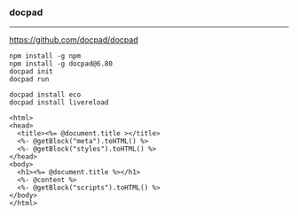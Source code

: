 ### docpad
---
https://github.com/docpad/docpad

```
npm install -g npm
npm install -g docpad@6.80
docpad init
docpad run

docpad install eco
docpad install livereload
```

```
<html>
<head>
  <title><%= @document.title ></title>
  <%- @getBlock("meta").toHTML() %>
  <%- @getBlock("styles").toHTML() %>
</head>
<body>
  <h1><%= @document.title %></h1>
  <%- @content %>
  <%- @getBlock("scripts").toHTML() %>
</body>
</html>
```

```
```


